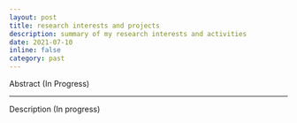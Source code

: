 ```yaml
---
layout: post
title: research interests and projects
description: summary of my research interests and activities
date: 2021-07-10
inline: false
category: past
---
```


Abstract (In Progress)

***

Description (In progress)

